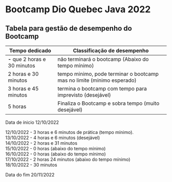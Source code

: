 # Bootcamp Dio Quebec Java 2022

## Tabela para gestão de desempenho do Bootcamp 

Tempo dedicado             | Classificação de desempenho
---------------------------| ------------------------------------------------
**-** que 2 horas e 30 minutos | não terminará o bootcamp (Abaixo do tempo mínimo)  
2 horas e 30 minutos | tempo minimo, pode terminar o bootcamp mas no limite (minimo esperado)
3 horas e 45 minutos | termina o bootcamp com tempo para imprevisto (desejável) 
5 horas | Finaliza o Bootcamp e sobra tempo (muito desejável)

Data de ínicio 12/10/2022

12/10/2022 - 3 horas e 6 minutos de prática (tempo mínimo).  
13/10/2022 - 4 horas e 6 minutos (desejável)  
14/10/2022 - 2 horas e 31 minutos  
15/10/2022 - 0 horas (abaixo do tempo mínimo)  
16/10/2022 - 0 horas (abaixo do tempo mínimo)  
17/10/2022 - 2 horas 24 minutos (abaixo do tempo mínimo)  
18/10/2022 - 30 minutos

Data do fim 20/11/2022
